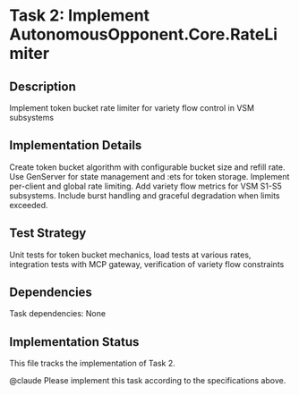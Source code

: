# Task 2: Implement AutonomousOpponent.Core.RateLimiter

## Description
Implement token bucket rate limiter for variety flow control in VSM subsystems

## Implementation Details
Create token bucket algorithm with configurable bucket size and refill rate. Use GenServer for state management and :ets for token storage. Implement per-client and global rate limiting. Add variety flow metrics for VSM S1-S5 subsystems. Include burst handling and graceful degradation when limits exceeded.

## Test Strategy
Unit tests for token bucket mechanics, load tests at various rates, integration tests with MCP gateway, verification of variety flow constraints

## Dependencies
Task dependencies: None

## Implementation Status
This file tracks the implementation of Task 2.

@claude Please implement this task according to the specifications above.
